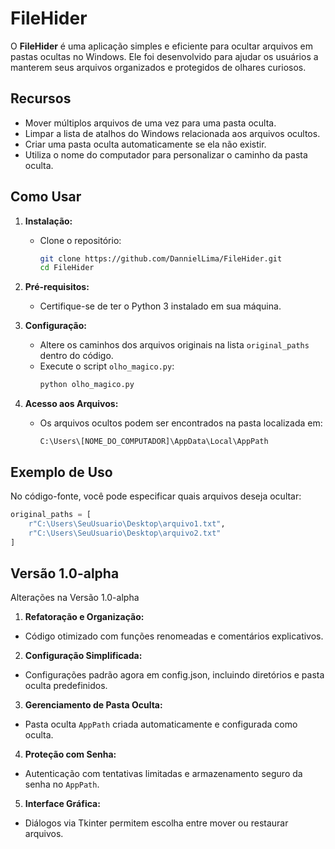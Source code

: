 
# FileHider

O **FileHider** é uma aplicação simples e eficiente para ocultar arquivos em pastas ocultas no Windows. Ele foi desenvolvido para ajudar os usuários a manterem seus arquivos organizados e protegidos de olhares curiosos.
## Recursos

- Mover múltiplos arquivos de uma vez para uma pasta oculta.
- Limpar a lista de atalhos do Windows relacionada aos arquivos ocultos.
- Criar uma pasta oculta automaticamente se ela não existir.
- Utiliza o nome do computador para personalizar o caminho da pasta oculta.


## Como Usar

1. **Instalação:**
   - Clone o repositório:
     ```bash
     git clone https://github.com/DannielLima/FileHider.git
     cd FileHider
     ```

2. **Pré-requisitos:**
   - Certifique-se de ter o Python 3 instalado em sua máquina.

3. **Configuração:**
   - Altere os caminhos dos arquivos originais na lista `original_paths` dentro do código.
   - Execute o script `olho_magico.py`:
     ```bash
     python olho_magico.py
     ```

4. **Acesso aos Arquivos:**
   - Os arquivos ocultos podem ser encontrados na pasta localizada em:
     ```
     C:\Users\[NOME_DO_COMPUTADOR]\AppData\Local\AppPath
     ```
## Exemplo de Uso

No código-fonte, você pode especificar quais arquivos deseja ocultar:

```python
original_paths = [
    r"C:\Users\SeuUsuario\Desktop\arquivo1.txt",
    r"C:\Users\SeuUsuario\Desktop\arquivo2.txt"
]
```
## Versão 1.0-alpha

Alterações na Versão 1.0-alpha

1. **Refatoração e Organização:**
- Código otimizado com funções renomeadas e comentários explicativos.
2. **Configuração Simplificada:**
- Configurações padrão agora em config.json, incluindo diretórios e pasta oculta predefinidos.
3. **Gerenciamento de Pasta Oculta:**
- Pasta oculta ```AppPath``` criada automaticamente e configurada como oculta.
4. **Proteção com Senha:**
- Autenticação com tentativas limitadas e armazenamento seguro da senha no ```AppPath```.
5. **Interface Gráfica:**
- Diálogos via Tkinter permitem escolha entre mover ou restaurar arquivos.
